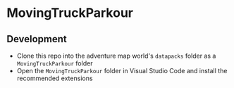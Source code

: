 # MovingTruckParkour

## Development

- Clone this repo into the adventure map world's `datapacks` folder as a `MovingTruckParkour` folder
- Open the `MovingTruckParkour` folder in Visual Studio Code and install the recommended extensions
